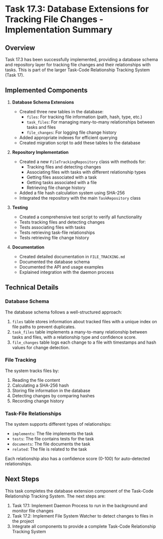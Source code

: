 # Task 17.3: Database Extensions for Tracking File Changes - Implementation Summary

## Overview

Task 17.3 has been successfully implemented, providing a database schema and repository layer for tracking file changes and their relationships with tasks. This is part of the larger Task-Code Relationship Tracking System (Task 17).

## Implemented Components

1. **Database Schema Extensions**
   - Created three new tables in the database:
     - `files`: For tracking file information (path, hash, type, etc.)
     - `task_files`: For managing many-to-many relationships between tasks and files
     - `file_changes`: For logging file change history
   - Added appropriate indexes for efficient querying
   - Created migration script to add these tables to the database

2. **Repository Implementation**
   - Created a new `FileTrackingRepository` class with methods for:
     - Tracking files and detecting changes
     - Associating files with tasks with different relationship types
     - Getting files associated with a task
     - Getting tasks associated with a file
     - Retrieving file change history
   - Added a file hash calculation system using SHA-256
   - Integrated the repository with the main `TaskRepository` class

3. **Testing**
   - Created a comprehensive test script to verify all functionality
   - Tests tracking files and detecting changes
   - Tests associating files with tasks
   - Tests retrieving task-file relationships
   - Tests retrieving file change history

4. **Documentation**
   - Created detailed documentation in `FILE_TRACKING.md`
   - Documented the database schema
   - Documented the API and usage examples
   - Explained integration with the daemon process

## Technical Details

### Database Schema

The database schema follows a well-structured approach:

1. `files` table stores information about tracked files with a unique index on file paths to prevent duplicates.
2. `task_files` table implements a many-to-many relationship between tasks and files, with a relationship type and confidence score.
3. `file_changes` table logs each change to a file with timestamps and hash values for change detection.

### File Tracking

The system tracks files by:

1. Reading the file content
2. Calculating a SHA-256 hash
3. Storing file information in the database
4. Detecting changes by comparing hashes
5. Recording change history

### Task-File Relationships

The system supports different types of relationships:
- `implements`: The file implements the task
- `tests`: The file contains tests for the task
- `documents`: The file documents the task
- `related`: The file is related to the task

Each relationship also has a confidence score (0-100) for auto-detected relationships.

## Next Steps

This task completes the database extension component of the Task-Code Relationship Tracking System. The next steps are:

1. Task 17.1: Implement Daemon Process to run in the background and monitor file changes
2. Task 17.2: Implement File System Watcher to detect changes to files in the project
3. Integrate all components to provide a complete Task-Code Relationship Tracking System